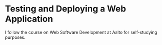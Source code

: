 # Testing and Deploying a Web Application

I follow the course on Web Software Development at Aalto for self-studying purposes.

